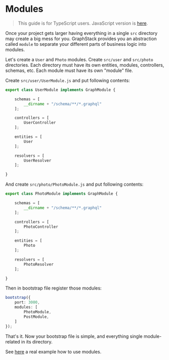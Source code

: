 # Modules

> This guide is for TypeScript users. JavaScript version is [here](../javascript/modules.md).

Once your project gets larger having everything in a single `src` directory may create a big mess for you.
GraphStack provides you an abstraction called `module` to separate your different parts of business logic into modules.

Let's create a `User` and `Photo` modules. 
Create `src/user` and `src/photo` directories.
Each directory must have its own entities, modules, controllers, schemas, etc.
Each module must have its own "module" file.

Create `src/user/UserModule.js` and put following contents:

```typescript
export class UserModule implements GraphModule {

    schemas = [
        __dirname + "/schema/**/*.graphql"
    ];

    controllers = [
        UserController
    ];

    entities = [
        User
    ];

    resolvers = [
        UserResolver
    ];

}
```

And create `src/photo/PhotoModule.js` and put following contents:

```typescript
export class PhotoModule implements GraphModule {

    schemas = [
        __dirname + "/schema/**/*.graphql"
    ];

    controllers = [
        PhotoController
    ];

    entities = [
        Photo
    ];

    resolvers = [
        PhotoResolver
    ];

}
```

Then in bootstrap file register those modules:

```typescript
bootstrap({
    port: 3000,
    modules: [
        PhotoModule,
        PostModule,
    ]
});
```

That's it. Now your bootstrap file is simple, and everything single module-related in its directory.

See [here](../../sample/typescript/sample9-modules) a real example how to use modules.